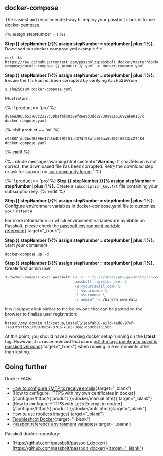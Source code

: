 
## docker-compose

The easiest and recommended way to deploy your passbolt stack is to use docker-compose.

{% assign stepNumber = 1 %}

**Step {{ stepNumber }}{% assign stepNumber = stepNumber | plus:1 %}.** Download our docker-compose.yml example file

```
curl -Ls https://raw.githubusercontent.com/passbolt/passbolt_docker/master/docker-compose/docker-compose-{{ product }}.yaml -o docker-compose.yaml
```

**Step {{ stepNumber }}{% assign stepNumber = stepNumber | plus:1 %}.** Ensure the file has not been corrupted by verifying its sha256sum

```
$ sha256sum docker-compose.yaml
```

Must return:

{% if product == 'pro' %}
```
d8a6e3865b53768c2327d30bafbbc0389fd6e9d3dd89739a91a51692ebe0157c  docker-compose.yaml
```
{% elsif product == 'ce' %}
```
e93807fdd2be20896e17a8b4bf95f51a427df98afa066aa5b802f68332c27484  docker-compose.yaml
```
{% endif %}

{% include messages/warning.html
    content="<b>Warning:</b> If sha256sum is not correct, the downloaded file has been corrupted. Retry the download step or ask for support on <a href='https://community.passbolt.com'>our community forum</a>."
%}

{% if product == 'pro' %}
**Step {{ stepNumber }}{% assign stepNumber = stepNumber | plus:1 %}.** Create a `subscription_key.txt` file containing your subscription key.
{% endif %}

**Step {{ stepNumber }}{% assign stepNumber = stepNumber | plus:1 %}.** Configure environment variables in docker-compose.yaml file to customize your instance.

For more information on which environment variables are available on Passbolt, please check the [passbolt environment variable reference](/configure/environment/reference.html){:target="_blank"}.

**Step {{ stepNumber }}{% assign stepNumber = stepNumber | plus:1 %}.** Start your containers

```
docker-compose up -d
```

**Step {{ stepNumber }}{% assign stepNumber = stepNumber | plus:1 %}.** Create first admin user

```bash
$ docker-compose exec passbolt su -m -c "/usr/share/php/passbolt/bin/cake \
                                passbolt register_user \
                                -u <your@email.com> \
                                -f <yourname> \
                                -l <surname> \
                                -r admin" -s /bin/sh www-data
```

It will output a link similar to the below one that can be pasted on the browser to finalize user registration:

```
https://my.domain.tld/setup/install/1eafab88-a17d-4ad8-97af-77a97f5ff552/f097be64-3703-41e2-8ea2-d59cbe1c15bc
```

At this point, you should have a working docker setup running on the **latest** tag. However, it is recommended that users [pull the tags pointing to specific passbolt versions](https://hub.docker.com/r/passbolt/passbolt/tags){:target="_blank"} when running in environments other than testing.

## Going further

Docker FAQs:

* [How to configure SMTP to receive emails](/configure/email/setup){:target="_blank"}
* [How to configure HTTPS with my own certificates in docker](/configure/https/{{ product }}/docker/manual.html){:target="_blank"}
* [How to configure HTTPS with Let's Encrypt in docker](/configure/https/{{ product }}/docker/auto.html){:target="_blank"}
* [How to use rootless images](/faq/hosting/how-to-use-rootless-images){:target="_blank"}
* [Troubleshoot Docker](/faq/hosting/troubleshoot-docker){:target="_blank"}
* [Passbolt reference environment variables](/configure/environment/reference.html){:target="_blank"}

Passbolt docker repository:

* [https://github.com/passbolt/passbolt_docker/](https://github.com/passbolt/passbolt_docker/){:target="_blank"}
